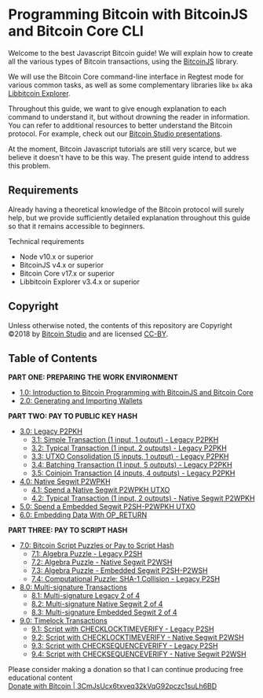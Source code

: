 # Programming Bitcoin with BitcoinJS and Bitcoin Core CLI

Welcome to the best Javascript Bitcoin guide!
We will explain how to create all the various types of Bitcoin transactions, using the 
[BitcoinJS](https://github.com/bitcoinjs/bitcoinjs-lib) library. 

We will use the Bitcoin Core command-line interface in Regtest mode for various common tasks, as well as some 
complementary libraries like `bx` aka [Libbitcoin Explorer](https://github.com/libbitcoin/libbitcoin-explorer).

Throughout this guide, we want to give enough explanation to each command to understand it, but without drowning the
reader in information. You can refer to additional resources to better understand the Bitcoin protocol. 
For example, check out our [Bitcoin Studio presentations](https://www.bitcoin-studio.com/resources).

At the moment, Bitcoin Javascript tutorials are still very scarce, but we believe it doesn't have to be this way. 
The present guide intend to address this problem. 


## Requirements

Already having a theoretical knowledge of the Bitcoin protocol will surely help, but we provide sufficiently
detailed explanation throughout this guide so that it remains accessible to beginners.  

Technical requirements
* Node v10.x or superior
* BitcoinJS v4.x or superior
* Bitcoin Core v17.x or superior
* Libbitcoin Explorer v3.4.x or superior


## Copyright

Unless otherwise noted, the contents of this repository are Copyright ©2018 by [Bitcoin Studio](https://www.bitcoin-studio.com) 
and are licensed [CC-BY](./LICENSE-CC-BY-4.0.md).


## Table of Contents

**PART ONE: PREPARING THE WORK ENVIRONMENT**

* [1.0: Introduction to Bitcoin Programming with BitcoinJS and Bitcoin Core](01_0_Introduction_Bitcoin_Programming.md)
* [2.0: Generating and Importing Wallets](02_0_Generating_and_Importing_Wallets.md)


**PART TWO: PAY TO PUBLIC KEY HASH**

* [3.0: Legacy P2PKH](03_0_P2PKH.md)
  * [3.1: Simple Transaction (1 input, 1 output) - Legacy P2PKH](03_1_P2PKH_Simple_Tx_1_1.md)
  * [3.2: Typical Transaction (1 input, 2 outputs) - Legacy P2PKH](03_2_P2PKH_Typical_Tx_1_2.md)
  * [3.3: UTXO Consolidation (5 inputs, 1 output) - Legacy P2PKH](03_3_P2PKH_UTXO_Consolidation_5_1.md)   
  * [3.4: Batching Transaction (1 input, 5 outputs) - Legacy P2PKH](03_4_P2PKH_Batching_Tx_1_5.md)   
  * [3.5: Coinjoin Transaction (4 inputs, 4 outputs) - Legacy P2PKH](03_5_P2PKH_Coinjoin_Tx_4_4.md)
* [4.0: Native Segwit P2WPKH](04_0_P2WPKH.md)
  * [4.1: Spend a Native Segwit P2WPKH UTXO](04_1_P2WPKH_Spend_1_1.md)
  * [4.2: Typical Transaction (1 input, 2 outputs) - Native Segwit P2WPKH](04_2_P2WPKH_Typical_Tx_1_2.md)
* [5.0: Spend a Embedded Segwit P2SH-P2WPKH UTXO](05_0_P2SH_P2WPKH_Spend_1_1.md)
* [6.0: Embedding Data With OP_RETURN](06_0_Embedding_Data_OP_RETURN.md)


**PART THREE: PAY TO SCRIPT HASH**

* [7.0: Bitcoin Script Puzzles or Pay to Script Hash](07_0_Bitcoin_Script_Puzzles.md)
  * [7.1: Algebra Puzzle - Legacy P2SH](07_1_P2SH_Algebra_Puzzle.md)
  * [7.2: Algebra Puzzle - Native Segwit P2WSH](07_2_P2WSH_Algebra_Puzzle.md)
  * [7.3: Algebra Puzzle - Embedded Segwit P2SH-P2WSH](07_3_P2SH_P2WSH_Algebra_Puzzle.md)
  * [7.4: Computational Puzzle: SHA-1 Collision - Legacy P2SH](07_4_P2SH_Computational_Puzzle_SHA-1_Collision.md)
* [8.0: Multi-signature Transactions](08_0_Multisig_Transactions.md)
  * [8.1: Multi-signature Legacy 2 of 4](08_1_Multisig_P2SH_2_4.md)
  * [8.2: Multi-signature Native Segwit 2 of 4](08_2_Multisig_P2WSH_P2MS_2_4.md)
  * [8.3: Multi-signature Embedded Segwit 2 of 4](08_3_Multisig_P2SH_P2WSH_P2MS_2_4.md)
* [9.0: Timelock Transactions](09_0_Timelock_Transactions.md)
  * [9.1: Script with CHECKLOCKTIMEVERIFY - Legacy P2SH](09_1_P2SH_CLTV.md)
  * [9.2: Script with CHECKLOCKTIMEVERIFY - Native Segwit P2WSH](09_2_P2WSH_CLTV.md)
  * [9.3: Script with CHECKSEQUENCEVERIFY - Legacy P2SH](09_3_P2SH_CSV.md)
  * [9.4: Script with CHECKSEQUENCEVERIFY - Native Segwit P2WSH](09_4_P2WSH_CSV.md)


Please consider making a donation so that I can continue producing free educational content <br/>
[Donate with Bitcoin | 3CmJsUcx6txveq32kVqG92pczc1suLh6BD](bitcoin_donation.png)
